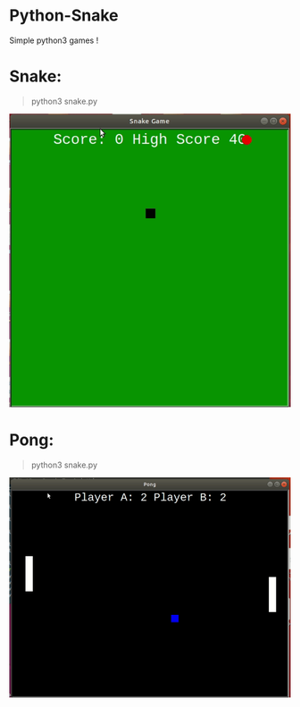 # Python-Snake
 Simple python3 games !

# Snake:

>python3 snake.py

![snake](https://github.com/spno77/Python-Games/blob/master/snake.gif)

# Pong:

>python3 snake.py

![pong](https://github.com/spno77/Python-Games/blob/master/pong.gif)
